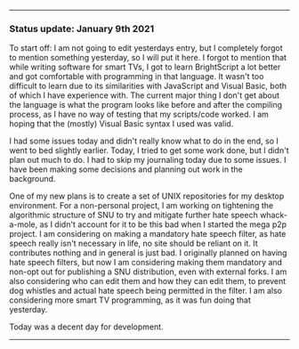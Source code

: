 ***

### Status update: January 9th 2021


To start off: I am not going to edit yesterdays entry, but I completely forgot to mention something yesterday, so I will put it here. I forgot to mention that while writing software for smart TVs, I got to learn BrightScript a lot better and got comfortable with programming in that language. It wasn't too difficult to learn due to its similarities with JavaScript and Visual Basic, both of which I have experience with. The current major thing I don't get about the language is what the program looks like before and after the compiling process, as I have no way of testing that my scripts/code worked. I am hoping that the (mostly) Visual Basic syntax I used was valid.

I had some issues today and didn't really know what to do in the end, so I went to bed slightly earlier. Today, I tried to get some work done, but I didn't plan out much to do. I had to skip my journaling today due to some issues. I have been making some decisions and planning out work in the background.

One of my new plans is to create a set of UNIX repositories for my desktop environment. For a non-personal project, I am working on tightening the algorithmic structure of SNU to try and mitigate further hate speech whack-a-mole, as I didn't account for it to be this bad when I started the mega p2p project. I am considering on making a mandatory hate speech filter, as hate speech really isn't necessary in life, no site should be reliant on it. It contributes nothing and in general is just bad. I originally planned on having hate speech filters, but now I am considering making them mandatory and non-opt out for publishing a SNU distribution, even with external forks. I am also considering who can edit them and how they can edit them, to prevent dog whistles and actual hate speech being permitted in the filter. I am also considering more smart TV programming, as it was fun doing that yesterday.

Today was a decent day for development.

***

